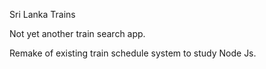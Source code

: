 Sri Lanka Trains

Not yet another train search app.

Remake of existing train schedule system to study Node Js.




